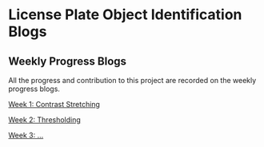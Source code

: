 **License Plate Object Identification Blogs**
========================


Weekly Progress Blogs
------------------------
All the progress and contribution to this project are recorded on the weekly progress blogs.

[Week 1: Contrast Stretching](./week1.md)

[Week 2: Thresholding](./week2.md)

[Week 3: ...](./week3.md)